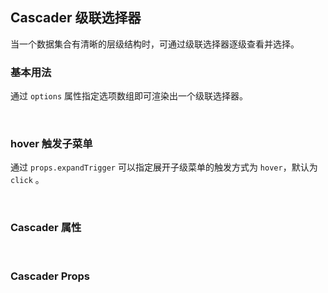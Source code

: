 <div class="demo-header">
<p class="overviewicon">
  <span class="wapi-form-dropdown"/>
</p>

## Cascader 级联选择器

<nova-uxlink widget-name="Cascader"></nova-uxlink>

当一个数据集合有清晰的层级结构时，可通过级联选择器逐级查看并选择。
</div>

### 基本用法

通过 `options` 属性指定选项数组即可渲染出一个级联选择器。

<nova-demo-view link="cascader/basic-usage.vue"></nova-demo-view>

<br>

### hover 触发子菜单

通过 `props.expandTrigger` 可以指定展开子级菜单的触发方式为 `hover`，默认为 `click` 。

<nova-demo-view link="cascader/expand-trigger.vue"></nova-demo-view>

<br>

### Cascader 属性

<nova-attributes link="cascader"></nova-attributes>

<br>

### Cascader Props

<nova-attributes link="cascader-props" apititle="Cascader Props"></nova-attributes>

<br>
